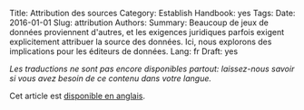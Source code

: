 Title: Attribution des sources
Category: Establish
Handbook: yes
Tags:
Date: 2016-01-01
Slug: attribution
Authors:
Summary: Beaucoup de jeux de données proviennent d'autres, et les exigences juridiques parfois exigent explicitement attribuer la source des données. Ici, nous explorons des implications pour les éditeurs de données.
Lang: fr
Draft: yes


<em>Les traductions ne sont pas encore disponibles partout: laissez-nous savoir si vous avez besoin de ce contenu dans votre langue.</em>

Cet article est [disponible en anglais](/en/handbook/attribution).
